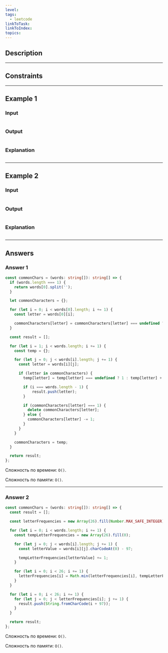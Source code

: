 ```yaml
---
level: 
tags:
  - leetcode
linkToTask: 
linkToIndex: 
topics:
---
```

## Description

---
## Constraints

---
## Example 1

### Input

```
```
### Output

```
```
### Explanation

```
```

---
## Example 2

### Input

```
```
### Output

```
```
### Explanation

```
```

---
## Answers

### Answer 1

```typescript
const commonChars = (words: string[]): string[] => {
  if (words.length === 1) {
    return words[0].split('');
  }

  let commonCharacters = {};

  for (let i = 0; i < words[0].length; i += 1) {
    const letter = words[0][i];

    commonCharacters[letter] = commonCharacters[letter] === undefined ? 1 : commonCharacters[letter] + 1;
  }

  const result = [];

  for (let i = 1; i < words.length; i += 1) {
    const temp = {};

    for (let j = 0; j < words[i].length; j += 1) {
      const letter = words[i][j];

      if (letter in commonCharacters) {
        temp[letter] = temp[letter] === undefined ? 1 : temp[letter] + 1;

        if (i === words.length - 1) {
            result.push(letter);
        }

        if (commonCharacters[letter] === 1) {
          delete commonCharacters[letter];
        } else {
          commonCharacters[letter] -= 1;
        }
      }
    }

    commonCharacters = temp;
  }

  return result;
};
```

Сложность по времени: `O()`.

Сложность по памяти: `O()`.

---
### Answer 2

```typescript
const commonChars = (words: string[]): string[] => {
  const result = [];

  const letterFrequencies = new Array(26).fill(Number.MAX_SAFE_INTEGER);

  for (let i = 0; i < words.length; i += 1) {
    const tempLetterFrequencies = new Array(26).fill(0);

    for (let j = 0; j < words[i].length; j += 1) {
      const letterValue = words[i][j].charCodeAt(0) - 97;

      tempLetterFrequencies[letterValue] += 1;
    }

    for (let i = 0; i < 26; i += 1) {
      letterFrequencies[i] = Math.min(letterFrequencies[i], tempLetterFrequencies[i]);
    }
  }

  for (let i = 0; i < 26; i += 1) {
    for (let j = 0; j < letterFrequencies[i]; j += 1) {
      result.push(String.fromCharCode(i + 97));
    }
  }

  return result;
};
```

Сложность по времени: `O()`.

Сложность по памяти: `O()`.

